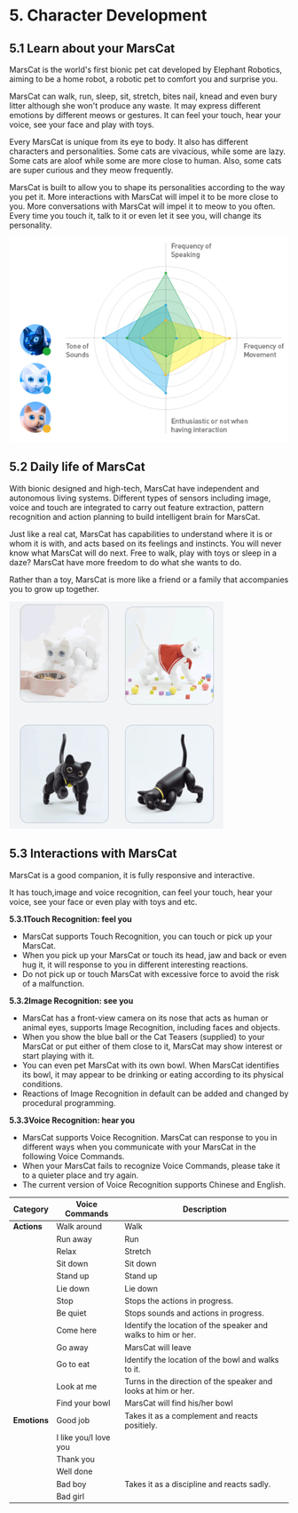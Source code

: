 # 5. Character Development

## 5.1 Learn about your MarsCat

MarsCat is the world's first bionic pet cat developed by Elephant Robotics, aiming to be a home robot, a robotic pet to comfort you and surprise you.

MarsCat can walk, run, sleep, sit, stretch, bites nail, knead and even bury litter although she won't produce any waste. It may express different emotions by different meows or gestures. It can feel your touch, hear your voice, see your face and play with toys.

Every MarsCat is unique from its eye to body. It also has different characters and personalities. Some cats are vivacious, while some are lazy. Some cats are aloof while some are more close to human. Also, some cats are super curious and they meow frequently.

MarsCat is built to allow you to shape its personalities according to the way you pet it. More interactions with MarsCat will impel it to be more close to you. More conversations with MarsCat will impel it to meow to you often. Every time you touch it, talk to it or even let it see you, will change its personality.

![性格](..\image\MarsCat_demo\1619491502181.png)

## 5.2 Daily life of MarsCat

With bionic designed and high-tech, MarsCat have independent and autonomous living systems. Different types of sensors including image, voice and touch are integrated to carry out feature extraction, pattern recognition and action planning to build intelligent brain for MarsCat.

Just like a real cat, MarsCat has capabilities to understand where it is or whom it is with, and acts based on its feelings and instincts. You will never know what MarsCat will do next. Free to walk, play with toys or sleep in a daze? MarsCat have more freedom to do what she wants to do.

Rather than a toy, MarsCat is more like a friend or a family that accompanies you to grow up together.

![](..\image\MarsCat_demo\1619491521668.png)

## 5.3 Interactions with MarsCat

MarsCat is a good companion, it is fully responsive and interactive.

It has touch,image and voice recognition, can feel your touch, hear your voice, see your face or even play with toys and etc.

**5.3.1Touch Recognition: feel you**

- MarsCat supports Touch Recognition, you can touch or pick up your MarsCat.
- When you pick up your MarsCat or touch its head, jaw and back or even hug it, it will response to you in different interesting reactions.
- Do not pick up or touch MarsCat with excessive force to avoid the risk of a malfunction.


**5.3.2Image Recognition: see you**

- MarsCat has a front-view camera on its nose that acts as human or animal eyes, supports Image Recognition, including faces and objects.
- When you show the blue ball or the Cat Teasers (supplied) to your MarsCat or put either of them close to it, MarsCat may show interest or start playing with it.
- You can even pet MarsCat with its own bowl. When MarsCat identifies its bowl, it may appear to be drinking or eating according to its physical conditions.
- Reactions of Image Recognition in default can be added and changed by procedural programming.


**5.3.3Voice Recognition: hear you**

- MarsCat supports Voice Recognition. MarsCat can response to you in different ways when you communicate with your MarsCat in the following Voice Commands.
- When your MarsCat fails to recognize Voice Commands, please take it to a quieter place and try again.
- The current version of Voice Recognition supports Chinese and English.


| **Category** | **Voice Commands**    | **Description**                                                |
| -------------- | ----------------------- | ---------------------------------------------------------------- |
| **Actions**  | Walk around           | Walk                                                           |
|              | Run away              | Run                                                            |
|              | Relax                 | Stretch                                                        |
|              | Sit down              | Sit down                                                       |
|              | Stand up              | Stand up                                                       |
|              | Lie down              | Lie down                                                       |
|              | Stop                  | Stops the actions in progress.                                 |
|              | Be quiet              | Stops sounds and actions in progress.                          |
|              | Come here             | Identify the location of the speaker and walks to him or her.  |
|              | Go away               | MarsCat will leave                                             |
|              | Go to eat             | Identify the location of the bowl and walks to it.             |
|              | Look at me            | Turns in the direction of the speaker and looks at him or her. |
|              | Find your bowl        | MarsCat will find his/her bowl                                 |
| **Emotions** | Good job              | Takes it as a complement and reacts positiely.                 |
|              | I like you/I love you |                                                                |
|              | Thank you             |                                                                |
|              | Well done             |                                                                |
|              | Bad boy               | Takes it as a discipline and reacts sadly.                     |
|              | Bad girl              |                                                                |
